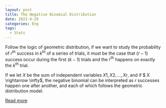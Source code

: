 ```yaml
---
layout: post
title: The Negative Binomial Distribution
date: 2021-9-29
categories: Eng
tags:
  - Stats
---
```


Follow the logic of geometric distribution, if we want to study the probability of $r^{\text{th}}$ success
in $k^{\text{th}}$ of a series of trials, it must be the case that $(r −1)$ success occur during the first $(k −1)$
trials and the $r^{\text{th}}$ happens on exactly the $k^{\text{th}}$ trial.

If we let $X$ be the sum of independent variables $X1, X2, \dots, Xr$, and if $ X \rightarrow \infty$, the negative
binomial can be interpreted as $r$ successes happen one after another, and each of which follows
the geometric distribution model.

<a href="/pdf/negative_binomial.pdf" target="_blank">Read more</a>
